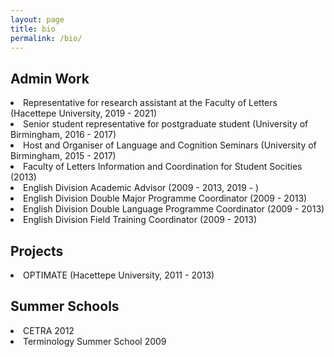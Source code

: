 ```yaml
---
layout: page
title: bio
permalink: /bio/
---
```


<p><h2>Admin Work</h2>
<li>Representative for research assistant at the Faculty of Letters (Hacettepe University, 2019 - 2021)</li>
<li>Senior student representative for postgraduate student (University of Birmingham, 2016 - 2017)</li>
<li>Host and Organiser of Language and Cognition Seminars (University of Birmingham, 2015 - 2017)</li>
<li>Faculty of Letters Information and Coordination for Student Socities (2013)</li>
<li>English Division Academic Advisor (2009 - 2013, 2019 - )</li>
<li>English Division Double Major Programme Coordinator (2009 - 2013)</li>
<li>English Division Double Language Programme Coordinator (2009 - 2013)</li>
<li>English Division Field Training Coordinator (2009 - 2013)</li>

<p><h2>Projects</h2>
<li>OPTIMATE (Hacettepe University, 2011 - 2013)</li>


<p><h2>Summer Schools</h2>
<li>CETRA 2012</li>
<li>Terminology Summer School 2009</li>
